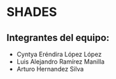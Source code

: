 # SHADES
## Integrantes del equipo:
- Cyntya Eréndira López López
- Luis Alejandro Ramírez Manilla
- Arturo Hernandez Silva